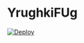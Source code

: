 # YrughkiFUg
[![Deploy](https://www.herokucdn.com/deploy/button.png)](https://dashboard.heroku.com/new?template=https://github.com/gryjrgztejmh/YrughkiFUg)
